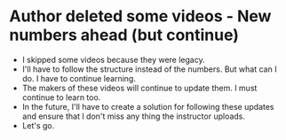 # Author deleted some videos - New numbers ahead (but continue)
- I skipped some videos because they were legacy.
- I'll have to follow the structure instead of the numbers. But what can I do. I have to continue learning.
- The makers of these videos will continue to update them. I must continue to learn too.
- In the future, I'll have to create a solution for following these updates and ensure that I don't miss any thing the instructor uploads.
- Let's go.